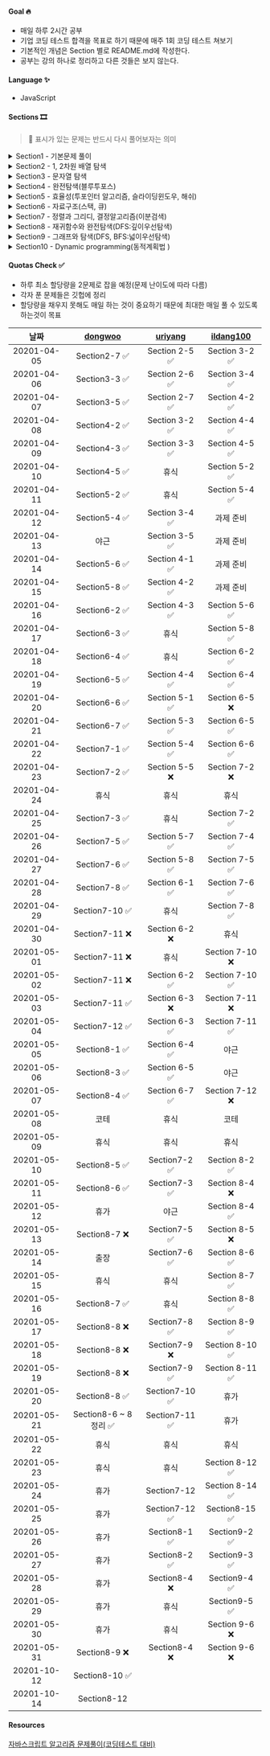 #### Goal 🔥

- 매일 하루 2시간 공부
- 기업 코딩 테스트 합격을 목표로 하기 때문에 매주 1회 코딩 테스트 쳐보기
- 기본적인 개념은 Section 별로 README.md에 작성한다.
- 공부는 강의 하나로 정리하고 다른 것들은 보지 않는다.

#### Language ✨

- JavaScript

#### Sections 🎞

> 💊 표시가 있는 문제는 반드시 다시 풀어보자는 의미

<details>
<summary>
Section1 - 기본문제 풀이
</summary>

- [x] 1. 세 수 중 최솟값
- [x] 2. 삼각형 판별하기
- [x] 3. 연필개수
- [x] 4. 1부터 N까지의 합
- [x] 5. 최솟값 구하기
- [ ] [보충] 내장함수로 최솟값, 최댓값 구하기
- [x] 6. 홀수
- [x] 7. 10부제
- [x] 8. 일곱난쟁이
- [x] 9. A를 #으로
- [x] 10. 문자 찾기
- [x] 11. 대문자 찾기
- [x] 12. 대문자로 통일
- [x] 13. 대소문자변환
- [x] 14. 가장 긴 문자열
- [x] 15. 가운데 문자 출력(substring, substr(얘는 쓰면 안됨))
- [x] 16. 중복문자제거(indexOf)
- [x] 17. 중복단어제거

</details>

<details>
<summary>
Section2 - 1, 2차원 배열 탐색
</summary>

- [x] 1. 큰 수 출력하기
- [x] 2. 보이는 학생
- [x] 3. 가위바위보
- [x] 4. 점수 계산
- [x] 5. 등수구하기
- [x] 6. 격자판 최대합
- [x] 7. 봉우리

</details>

<details>
<summary>
Section3 - 문자열 탐색
</summary>

- [x] 1. 회문문자열
- [x] 2. 유효한 팰린드롬
- [x] 3. 숫자만 추출
- [x] 4. 가장 짧은 문자거리
- [x] 5. 문자열 압축

</details>

<details>
<summary>
Section4 - 완전탐색(블루투포스)
</summary>

- [x] 1. 자릿수의 합
- [x] 2. 뒤집은 소수 💊
- [x] 3. 멘토링 💊
- [x] 4. 졸업선물 💊
- [x] 5. K번째 큰 수

</details>

<details>
<summary>
Section5 - 효율성(투포인터 알고리즘, 슬라이딩윈도우, 해쉬)
</summary>

- [x] 1. 두 배열 합치기
- [x] 2. 공통원소 구하기
- [x] 3. 연속 부분수열 1 💊
- [x] 4. 연속 부분수열 2 💊
- [x] 5. 최대 매출
- [x] 6. 학급 회장(해쉬) 💊
- [x] 7. 아나그램(해쉬)
- [x] 8. 모든 아나그램 찾기(해쉬, 투포인터, 슬라이딩 윈도우) 💊

</details>

<details>
<summary>
Section6 - 자료구조(스택, 큐)
</summary>

- [x] 1. 올바른 괄호 💊
- [x] 2. 괄호문자제거 💊
- [x] 3. 크레인 인형뽑기(카카오 기출) 💊
- [x] 4. 후위식 연산(postfix)
- [x] 5. 쇠막대기 💊
- [x] 6. 공주 구하기 💊
- [x] 7. 교육과정 설계

</details>

<details>
<summary>
Section7 - 정렬과 그리디, 결정알고리즘(이분검색)
</summary>

- [x] 1. 선택 정렬
- [x] 2. 버블 정렬
- [x] 3. 구글 인터뷰(Special Sort)
- [x] 4. 삽입 정렬
- [x] 5. Least Recently Used(카카오 캐시 문제 변형) 💊
- [x] 6. 장난꾸러기 현수
- [x] 7. 좌표 정렬
- [x] 8. 회의실 배정
- [x] 9. 결혼식
- [x] 10. 이분검색
- [x] 11. 뮤직비디오(결정 알고리즘)
- [x] 12. 마구간 정하기

</details>

<details>
<summary>
Section8 - 재귀함수와 완전탐색(DFS:깊이우선탐색)
</summary>

- [x] 1. 재귀 함수
- [x] 2. 이진수 출력(재귀)
- [x] 3. 이진트리순회
- [x] 4. 부분집합 구하기(DFS)
- [x] 5. 합이 같은 부분집합(DFS : 아마존 인터뷰)
- [x] 6. 바둑이 승차(DFS)
- [x] 7. 최대 점수 구하기
- [x] 8. 중복순열 구하기
- [x] 9. 동전교환
- [x] 10. 순열 구하기
- [x] 11. 팩토리얼

</details>

<details>
<summary>
Section9 - 그래프와 탐색(DFS, BFS:넓이우선탐색)
</summary>
</details>

<details>
<summary>
Section10 - Dynamic programming(동적계획법 )
</summary>
</details>

#### Quotas Check ✅

- 하루 최소 할당량을 2문제로 잡을 예정(문제 난이도에 따라 다름)
- 각자 푼 문제들은 깃헙에 정리
- 할당량을 채우지 못해도 매일 하는 것이 중요하기 때문에 최대한 매일 풀 수 있도록 하는것이 목표

|    날짜     | [dongwoo](./README.md) | [uriyang](https://github.com/uriyang/Algorithm) | [ildang100](https://github.com/ildang100/team_study_algorithm) |
| :---------: | :--------------------: | :---------------------------------------------: | :------------------------------------------------------------: |
| 20201-04-05 |     Section2-7 ✅      |                 Section 2-5 ✅                  |                         Section 3-2 ✅                         |
| 20201-04-06 |     Section3-3 ✅      |                 Section 2-6 ✅                  |                         Section 3-4 ✅                         |
| 20201-04-07 |     Section3-5 ✅      |                 Section 2-7 ✅                  |                         Section 4-2 ✅                         |
| 20201-04-08 |     Section4-2 ✅      |                 Section 3-2 ✅                  |                         Section 4-4 ✅                         |
| 20201-04-09 |     Section4-3 ✅      |                 Section 3-3 ✅                  |                         Section 4-5 ✅                         |
| 20201-04-10 |     Section4-5 ✅      |                      휴식                       |                         Section 5-2 ✅                         |
| 20201-04-11 |     Section5-2 ✅      |                      휴식                       |                         Section 5-4 ✅                         |
| 20201-04-12 |     Section5-4 ✅      |                 Section 3-4 ✅                  |                           과제 준비                            |
| 20201-04-13 |          야근          |                 Section 3-5 ✅                  |                           과제 준비                            |
| 20201-04-14 |     Section5-6 ✅      |                 Section 4-1 ✅                  |                           과제 준비                            |
| 20201-04-15 |     Section5-8 ✅      |                 Section 4-2 ✅                  |                           과제 준비                            |
| 20201-04-16 |     Section6-2 ✅      |                 Section 4-3 ✅                  |                         Section 5-6 ✅                         |
| 20201-04-17 |     Section6-3 ✅      |                      휴식                       |                         Section 5-8 ✅                         |
| 20201-04-18 |     Section6-4 ✅      |                      휴식                       |                         Section 6-2 ✅                         |
| 20201-04-19 |     Section6-5 ✅      |                 Section 4-4 ✅                  |                         Section 6-4 ✅                         |
| 20201-04-20 |     Section6-6 ✅      |                 Section 5-1 ✅                  |                         Section 6-5 ❌                         |
| 20201-04-21 |     Section6-7 ✅      |                 Section 5-3 ✅                  |                         Section 6-5 ✅                         |
| 20201-04-22 |     Section7-1 ✅      |                 Section 5-4 ✅                  |                         Section 6-6 ✅                         |
| 20201-04-23 |     Section7-2 ✅      |                 Section 5-5 ❌                  |                         Section 7-2 ❌                         |
| 20201-04-24 |          휴식          |                      휴식                       |                              휴식                              |
| 20201-04-25 |     Section7-3 ✅      |                      휴식                       |                         Section 7-2 ✅                         |
| 20201-04-26 |     Section7-5 ✅      |                 Section 5-7 ✅                  |                         Section 7-4 ✅                         |
| 20201-04-27 |     Section7-6 ✅      |                 Section 5-8 ✅                  |                         Section 7-5 ✅                         |
| 20201-04-28 |     Section7-8 ✅      |                 Section 6-1 ✅                  |                         Section 7-6 ✅                         |
| 20201-04-29 |     Section7-10 ✅     |                      휴식                       |                         Section 7-8 ✅                         |
| 20201-04-30 |     Section7-11 ❌     |                 Section 6-2 ❌                  |                              휴식                              |
| 20201-05-01 |     Section7-11 ❌     |                      휴식                       |                        Section 7-10 ❌                         |
| 20201-05-02 |     Section7-11 ❌     |                 Section 6-2 ✅                  |                        Section 7-10 ✅                         |
| 20201-05-03 |     Section7-11 ✅     |                 Section 6-3 ❌                  |                        Section 7-11 ❌                         |
| 20201-05-04 |     Section7-12 ✅     |                 Section 6-3 ✅                  |                        Section 7-11 ✅                         |
| 20201-05-05 |     Section8-1 ✅      |                 Section 6-4 ✅                  |                              야근                              |
| 20201-05-06 |     Section8-3 ✅      |                 Section 6-5 ✅                  |                              야근                              |
| 20201-05-07 |     Section8-4 ✅      |                 Section 6-7 ✅                  |                        Section 7-12 ❌                         |
| 20201-05-08 |          코테          |                      휴식                       |                              코테                              |
| 20201-05-09 |          휴식          |                      휴식                       |                              휴식                              |
| 20201-05-10 |     Section8-5 ✅      |                  Section7-2 ✅                  |                         Section 8-2 ✅                         |
| 20201-05-11 |     Section8-6 ✅      |                  Section7-3 ✅                  |                         Section 8-4 ❌                         |
| 20201-05-12 |          휴가          |                      야근                       |                         Section 8-4 ✅                         |
| 20201-05-13 |     Section8-7 ❌      |                  Section7-5 ✅                  |                         Section 8-5 ❌                         |
| 20201-05-14 |          출장          |                  Section7-6 ✅                  |                         Section 8-6 ✅                         |
| 20201-05-15 |          휴식          |                      휴식                       |                         Section 8-7 ✅                         |
| 20201-05-16 |     Section8-7 ✅      |                      휴식                       |                         Section 8-8 ✅                         |
| 20201-05-17 |     Section8-8 ❌      |                  Section7-8 ✅                  |                         Section 8-9 ✅                         |
| 20201-05-18 |     Section8-8 ❌      |                  Section7-9 ❌                  |                        Section 8-10 ✅                         |
| 20201-05-19 |     Section8-8 ❌      |                  Section7-9 ✅                  |                        Section 8-11 ✅                         |
| 20201-05-20 |     Section8-8 ✅      |                 Section7-10 ✅                  |                              휴가                              |
| 20201-05-21 | Section8-6 ~ 8 정리 ✅ |                 Section7-11 ✅                  |                              휴가                              |
| 20201-05-22 |          휴식          |                      휴식                       |                              휴식                              |
| 20201-05-23 |          휴식          |                      휴식                       |                        Section 8-12 ✅                         |
| 20201-05-24 |          휴가          |                   Section7-12                   |                        Section 8-14 ✅                         |
| 20201-05-25 |          휴가          |                 Section7-12 ✅                  |                         Section8-15 ✅                         |
| 20201-05-26 |          휴가          |                  Section8-1 ✅                  |                         Section9-2 ✅                          |
| 20201-05-27 |          휴가          |                  Section8-2 ✅                  |                         Section9-3 ✅                          |
| 20201-05-28 |          휴가          |                  Section8-4 ❌                  |                         Section9-4 ✅                          |
| 20201-05-29 |          휴가          |                      휴식                       |                         Section9-5 ✅                          |
| 20201-05-30 |          휴가          |                      휴식                       |                         Section 9-6 ❌                         |
| 20201-05-31 |     Section8-9 ❌      |                  Section8-4 ❌                  |                         Section 9-6 ❌                         |
| 20201-10-12 |     Section8-10 ✅     |                                                 |                                                                |
| 20201-10-14 |      Section8-12       |                                                 |                                                                |

#### Resources

[자바스크립트 알고리즘 문제풀이(코딩테스트 대비)](https://www.inflearn.com/course/%EC%9E%90%EB%B0%94%EC%8A%A4%ED%81%AC%EB%A6%BD%ED%8A%B8-%EC%95%8C%EA%B3%A0%EB%A6%AC%EC%A6%98-%EB%AC%B8%EC%A0%9C%ED%92%80%EC%9D%B4/dashboard)
